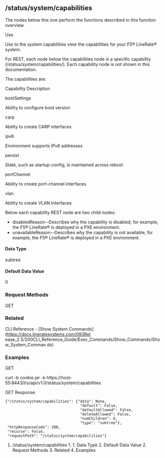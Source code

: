 ## /status/system/capabilities

The nodes below this one perform the functions described in this function
overview.

Use

Use to the system capabilities view the capabilities for your F5® LineRate®
system.

For REST, each node below the capabilities node is a specific capability
(/status/system/capabilities/<capability>). Each capability node is not shown
in this documentation.

The capabilities are:

Capability Description

bootSettings

Ability to configure boot version

carp

Ability to create CARP interfaces

ipv6

Environment supports IPv6 addresses

persist

State, such as startup-config, is maintained across reboot

portChannel

Ability to create port-channel interfaces

vlan

Ability to create VLAN Interfaces

Below each capability REST node are two child nodes:

  * disabledReason--Describes why the capability is disabled, for example, the F5® LineRate® is deployed in a PXE environment.
  * unavailableReason--Describes why the capability is not available, for example, the F5® LineRate® is deployed in a PXE environment.

#### Data Type

subtree

#### Default Data Value

0

### Request Methods

GET

### Related

CLI Reference - [Show System Commands](https://docs.lineratesystems.com/093Rel
ease_2.5/200CLI_Reference_Guide/Exec_Commands/Show_Commands/Show_System_Comman
ds)

### Examples

GET

curl -b cookie.jar -k
https://host-55:8443/lrs/api/v1.0/status/system/capabilities

GET Response

    
    
    {"/status/system/capabilities": {"data": None,
                                      "default": False,
                                      "defaultAllowed": False,
                                      "deleteAllowed": False,
                                      "numChildren": 6,
                                      "type": "subtree"},
     "httpResponseCode": 200,
     "recurse": False,
     "requestPath": "/status/system/capabilities"}
    

  1. /status/system/capabilities
    1.       1. Data Type
      2. Default Data Value
    2. Request Methods
    3. Related
    4. Examples

